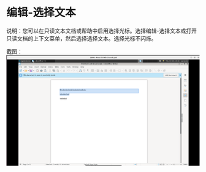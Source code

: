 # 编辑-选择文本

说明：您可以在只读文本文档或帮助中启用选择光标。选择编辑-选择文本或打开只读文档的上下文菜单，然后选择选择文本。选择光标不闪烁。

截图：![image](./images/z28.png)

